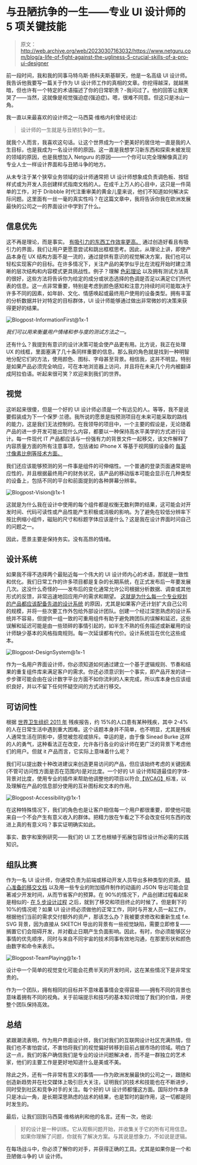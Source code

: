 # 与丑陋抗争的一生——专业 UI 设计师的 5 项关键技能

> 原文：<http://web.archive.org/web/20230307163032/https://www.netguru.com/blog/a-life-of-fight-against-the-ugliness-5-crucial-skills-of-a-pro-ui-designer>

 前一段时间，我和我的同事马特乌斯·扬科夫斯基聊天，他是一名高级 UI 设计师。我告诉他我要写一篇关于作为 UI 设计师工作的真相的文章。你挖得越深，就越黑暗，但也许有一个特定的术语描述了你的日常职责？-我问过了。他的回答让我笑哭了——当然，这就像是视觉强迫症(强迫症)。嗯，很难不同意。但这只是冰山一角。

我一直以来最喜欢的设计师之一马西莫·维格内利曾经说过:

> 设计师的一生就是与丑陋抗争的一生。

就我个人而言，我喜欢这句话。让这个世界成为一个更美好的居住地一直是我的人生目标，也是我成为一名设计师的原因。这一直是我想学习新东西和探索未被发现的领域的原因，也是我想加入 Netguru 的原因——一个你可以完全理解像真正的专业人士一样设计界面和与丑陋斗争的地方。

从未专注于某个狭窄业务领域的设计师通常把 UI 设计师想象成负责调色板、按钮样式或为开发人员创建样式指南文档的人。在成千上万人的心目中，这只是一件简单的工作，对于 Dribbble 时代注重审美的黄金儿童来说，他们不知道如何解决实际问题。这里面有一丝一毫的真实性吗？在这篇文章中，我将告诉你我在欧洲发展最快的公司之一的界面设计中学到了什么。

## **信息优先**

这不再是理论，而是事实。 [有吸引力的东西工作效率更高。](http://web.archive.org/web/20221201125426/https://www.jnd.org/dn.mss/CH01.pdf) 通过创造好看且有吸引力的界面，我们让用户更愿意尝试和跳出框框思考。因此，从理论上讲，即使产品本身在 UX 结构方面不是一流的，通过提供有意识的视觉解决方案，我们也可以轻松实现客户的目标。在许多情况下，关注产品的美学似乎比在流程开始时建立清晰的层次结构和内容模式更具挑战性。例子？理解 [色彩理论](http://web.archive.org/web/20221201125426/https://pdfs.semanticscholar.org/d9ab/d3d42895e2a0bfbeada604c2aa7cf96ae674.pdf?_ga=2.67506712.82586190.1537128929-498216755.1537128929) 以及拥有测试方法真的很好，这些方法将告诉你为给定的成分或状态选择的色调是否足以满足它们所代表的信息。这一点非常重要，特别是考虑到颜色感知和注意力持续时间可能取决于许多不同的因素，如年龄、文化、情感唤起或最终用户使用的设备类型。拥有丰富的分析数据并针对特定的目标群体，UI 设计师能够通过做出非常微妙的决策来获得更好的结果。 

![Blogpost-InformationFirst@1x-1](img/0c3ac6cb56127728843e140dd57eaace.png) 

*我们可以用来衡量用户情绪和参与度的测试方法之一。*

还有什么？我提到有意识的设计决策可能会使产品更有用。比方说，我正在处理 UX 的线框，里面塞满了几十条同样重要的信息。那么我的角色就是找到一种明智地分配它们的方法，使用颜色、图标、字母甚至背景。相信我，这并不明显。特别是如果产品必须完全响应，可在本地浏览器上访问，并且将在未来几个月内被翻译成阿拉伯语。听起来很可笑？欢迎来到我们的世界。

## **视觉**

这听起来很傻，但是一个好的 UI 设计师必须是一个有远见的人。等等，我不是说要假装成为下一个保罗·兰德。我所说的愿景是指预测项目在未来可能采取的路线的能力，这是我们无法控制的。在我领导的项目中，一个主要的假设是，无论随着产品的进一步开发可能出现什么内容，都要以一种保持高水平美学的方式进行设计。每一件现代 IT 产品都应该与一份强有力的背景文件一起移交，该文件解释了内容质量方面的所有注意事项，包括诸如 iPhone X 等基于视网膜的设备的 [每英寸像素比例等技术方面。](http://web.archive.org/web/20221201125426/https://developer.apple.com/design/human-interface-guidelines/ios/icons-and-images/image-size-and-resolution/)

我们还应该能够预测的另一件事是组件的可伸缩性。一个普通的登录页面通常是响应性的，并且根据最终用户的财务状况，该产品的移动版本可能会显示在几种类型的设备上，包括不同的平台和前面提到的各种屏幕分辨率。

![Blogpost-Vision@1x-1](img/9b0f4e30436ab46de68a239bff9c5f56.png)

这就是为什么我在设计中使用的每个组件都是权衡无数利弊的结果，这可能会对开发时间、代码可读性或产品性能产生积极或消极的影响。为了避免在较低分辨率下按比例缩小组件，磁贴的尺寸和标题字体应该是什么？这是我在设计界面时问自己的问题之一。

因此，愿景主要是保持务实。没有高昂的情绪。

## **设计系统**

如果我不得不选择两个最贴近每一个伟大的 UI 设计师内心的术语，那就是一致性和优化。我们日常工作的许多项目都是复杂的长期系统，在正式发布后一年要发展几次。这没什么奇怪的——发布后的变化通常允许公司根据分析数据、调查或其他形式的反馈，非常迅速地回应用户的需求和期望。 [这就是为什么每一个专业规划的产品都应该配备先进的设计系统](http://web.archive.org/web/20221201125426/https://www.netguru.com/blog/creating-a-design-system-our-approach-and-experiences) 的原因，尤其是如果客户还计划扩大自己公司的规模，并将一些次要工作外包给外部设计团队。创建一个经过深思熟虑的设计系统并不容易，但提供一组一致的可重用组件有助于避免跨团队的误解和延迟，这些误解和延迟可能是由一些琐碎的事情引起的，如半生不熟的任务描述或新雇用的设计师缺少基本的风格指南规则。每一次延误都有代价。设计系统旨在优化这些成本。

![Blogpost-DesignSystem@1x-1](img/2596fce446545956ec315cec29903d05.png)

作为一名用户界面设计师，你必须知道如何通过建立一个基于逻辑规则、节奏和结果的重复组件库来满足客户的需求。你还必须意识到一个事实，即产品开发的进一步步骤可能会由在设计数字平台方面不如你流利的人来完成，所以库本身也应该组织良好，并以不留下任何怀疑空间的方式进行移交。

## **可访问性**

根据 [世界卫生组织 2011 年](http://web.archive.org/web/20221201125426/http://www.who.int/disabilities/world_report/2011/report/en/) 残疾报告，约 15%的人口患有某种残疾，其中 2-4%的人在日常生活中遇到重大困难。这个话题本身并不简单，也不明显，尤其是残疾人通常生活在阴影中，感觉被忽视或排斥。幸运的是，由于像 Sinead Burke 这样的人的勇气，这种看法正在改变，允许各行各业的设计师在更广泛的背景下考虑他们的用户。但就 it 产品而言，它实际上意味着什么呢？

我们可以提出数十种改进建议来创造更易访问的产品，但应该始终考虑的关键因素(不管可访问性方面是否在范围内)是对比度。一个好的 UI 设计师知道最佳的字体-背景对比度，使用专业的插件来帮助他调整他的项目以符合[【WCAG】](http://web.archive.org/web/20221201125426/https://www.w3.org/TR/WCAG21/)标准，以及理解在产品的信息部分使用的互补图标和文本的作用。

![Blogpost-Accessibility@1x-1](img/4fe3345e7ddb3a5932c806bd141d5c17.png)

在这种特殊情况下，我们的角色也是让客户相信每一个用户都很重要，即使他可能来自一个不会产生有意义收入的群体。把精力放在乍看之下不会改变任何东西的改进上真的有意义吗？事实证明确实如此。

事实、数字和案例研究——我们的 UI 工艺也根植于拓展包容性设计所必需的实践知识。

## **组队比赛**

作为一名 UI 设计师，你通常负责为前端或移动开发人员导出多种类型的资源。 [精心准备的移交文档](http://web.archive.org/web/20221201125426/https://youtu.be/OdCQ-NSBmbY) 以及用一些专业的附加插件制作的动画的 JSON 导出可能会显著减少开发时间，从而节省客户的预算。在 90%的情况下，产品创建过程看起来是相似的- [在 5 步设计过程](http://web.archive.org/web/20221201125426/https://www.netguru.com/design-process) 之后，就到了移交和项目终止的时候了。但是剩下的 10%的情况呢？如果 UI 设计师必须做他的正常工作，同时与开发人员一起工作，根据他们当前的需求交付额外的资产，那该怎么办？我被要求修改和重新生成 f.e. SVG 背景，因为直接从 SKETCH 导出的背景有一些视觉缺陷，需要立即修复——搁置它们会阻碍开发，并对截止日期产生负面影响。因此，有时，你必须能够区分事情的优先顺序，同时与来自不同宇宙的技术同事有效地沟通，在那里形状和颜色由数字和命令来表示。

![Blogpost-TeamPlaying@1x-1](img/f9bf69818dff3a138f97ad378bcc45dd.png)

设计中一个简单的视觉变化可能会花费半天的开发时间，这在某些情况下是非常宝贵的。

作为一个团队，拥有相同的目标并不意味着事情会变得容易——拥有不同的背景也意味着拥有不同的视角。关于前端提示和技巧的基本知识增加了我们的价值，并使整个团队保持高效。

## **总结**

紧跟潮流表明，作为用户界面设计师，我们对我们的互联网设计社区充满热情，但我们也不害怕尝试，不害怕将我们的视觉偏好转移到目前占据市场的领域。明白了这一点，我们的客户确信我们是专业的设计问题解决者，而不是一群独立的艺术家，他们的主要工作是更好地知道什么是美或不美。

除此之外，还有一件非常有意义的事情——作为欧洲发展最快的公司之一，跟随和创造新趋势并在社交媒体上吸引巨大关注，证明我们的技术和技能也在不断进步，同时受到社区和竞争对手的关注。每个好的 UI 设计师都懂这方面。国际炒作本身只是冰山一角，是长期深思熟虑的战术的结果，也是暂时的副作用，这一切都是同时发生的。

最后，让我们回到马西莫·维格纳利和他的名言。还有一次，他说:

> 好的设计是一种训练。它从观察问题开始，并收集关于它的所有可用信息。如果你理解了问题，你就有了解决方案。与其说是想象力，不如说是逻辑。

在每场战斗中，你必须了解你的对手，并获得正确的工具。尤其是如果你是一个和丑陋做斗争的 UI 设计师。